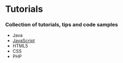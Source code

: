 # Tutorials
### Collection of tutorials, tips and code samples
* Java
* [JavaScript](../blob/master/JavaScript/javascript.md)
* HTML5
* CSS
* PHP
